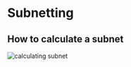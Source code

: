 # Subnetting

## How to calculate a subnet

![calculating subnet](https://codefellows.github.io/ops-301-guide/curriculum/class-03/slides/assets/03_12.png)
